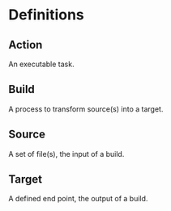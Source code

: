 Definitions
===========


## Action

An executable task.  


## Build

A process to transform source(s) into a target.  


## Source

A set of file(s), the input of a build.


## Target

A defined end point, the output of a build.  
